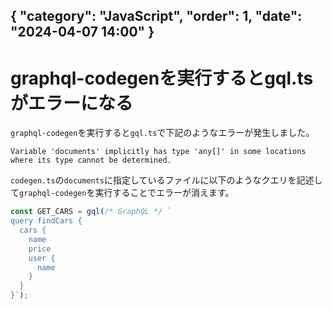 { "category": "JavaScript",  "order": 1, "date": "2024-04-07 14:00" }
---
# graphql-codegenを実行するとgql.tsがエラーになる

`graphql-codegen`を実行すると`gql.ts`で下記のようなエラーが発生しました。

```
Variable 'documents' implicitly has type 'any[]' in some locations where its type cannot be determined.
```

`codegen.ts`の`documents`に指定しているファイルに以下のようなクエリを記述して`graphql-codegen`を実行することでエラーが消えます。

```ts
const GET_CARS = gql(/* GraphQL */ `
query findCars {
  cars {
    name
    price
    user {
      name
    }
  }
}`);
```